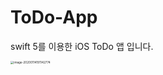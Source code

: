 # ToDo-App
swift 5를 이용한 iOS ToDo 앱 입니다.

<img src="/Users/soojung/Library/Application Support/typora-user-images/image-20200114191142774.png" alt="image-20200114191142774" style="zoom:33%;" />